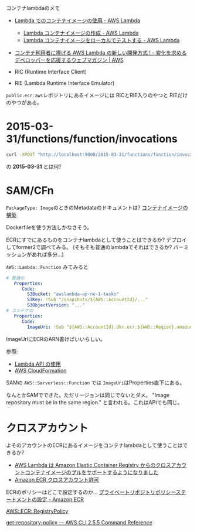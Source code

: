 コンテナlambdaのメモ

- [Lambda でのコンテナイメージの使用 - AWS Lambda](https://docs.aws.amazon.com/ja_jp/lambda/latest/dg/lambda-images.html)
  - [Lambda コンテナイメージの作成 - AWS Lambda](https://docs.aws.amazon.com/ja_jp/lambda/latest/dg/images-create.html)
  - [Lambda コンテナイメージをローカルでテストする \- AWS Lambda](https://docs.aws.amazon.com/ja_jp/lambda/latest/dg/images-test.html)
- [コンテナ利用者に捧げる AWS Lambda の新しい開発方式 ! - 変化を求めるデベロッパーを応援するウェブマガジン | AWS](https://aws.amazon.com/jp/builders-flash/202103/new-lambda-container-development/?awsf.filter-name=*all)



- RIC (Runtime Interface Client)
- RIE (Lambda Runtime Interface Emulator)

`public.ecr.aws`レポジトリにあるイメージには
RICとRIE入りのやつと
RIEだけのやつがある。


# 2015-03-31/functions/function/invocations

```sh
curl -XPOST "http://localhost:9000/2015-03-31/functions/function/invocations" -d '{}'
```
の **2015-03-31** とは何?


# SAM/CFn

`PackageType: Image`のときのMetadataのドキュメントは?
[コンテナイメージの構築](https://docs.aws.amazon.com/ja_jp/serverless-application-model/latest/developerguide/serverless-sam-cli-using-build.html#build-container-image)

Dockerfileを使う方法しかなさそう。

ECRにすでにあるものをコンテナlambdaとして使うことはできるか?
デプロイしてformer2で調べてみる。
(そもそも普通のlambdaでそれはできるか? パーミッションがあれば多分...)


`AWS::Lambda::Function` みてみると

```yaml
# 普通の
   Properties:
      Code: 
        S3Bucket: "awslambda-ap-ne-1-tasks"
        S3Key: !Sub "/snapshots/${AWS::AccountId}/..."
        S3ObjectVersion: "..."
# コンテナの
   Properties:
      Code:
        ImageUri: !Sub "${AWS::AccountId}.dkr.ecr.${AWS::Region}.amazonaws.com/..."
```

ImageUrlにECRのARN書けばいいらしい。

参照:
- [Lambda API の使用](https://docs.aws.amazon.com/ja_jp/lambda/latest/dg/configuration-images.html#configuration-images-api)
- [AWS CloudFormation](https://docs.aws.amazon.com/ja_jp/lambda/latest/dg/configuration-images.html#configuration-images-cloudformation)

SAMの `AWS::Serverless::Function` では `ImageUri`はProperties直下にある。

なんとかSAMでできた。ただリージョンは同じでないとダメ。
"Image repository must be in the same region."
と言われる。これはAPIでも同じ。

# クロスアカウント

よそのアカウントのECRにあるイメージをコンテナlambdaとして使うことはできるか?

- [AWS Lambda は Amazon Elastic Container Registry からのクロスアカウントコンテナイメージのプルをサポートするようになりました](https://aws.amazon.com/jp/about-aws/whats-new/2021/11/aws-lambda-support-cross-account-image-amazon-elastic-container-registry/)
- [Amazon ECR クロスアカウント許可](https://docs.aws.amazon.com/ja_jp/lambda/latest/dg/configuration-images.html)

ECRのポリシーはどこで設定するのか...
[プライベートリポジトリポリシーステートメントの設定 \- Amazon ECR](https://docs.aws.amazon.com/ja_jp/AmazonECR/latest/userguide/set-repository-policy.html)

[AWS::ECR::RegistryPolicy](https://docs.amazonaws.cn/en_us/AWSCloudFormation/latest/UserGuide/aws-resource-ecr-registrypolicy.html)

[get-repository-policy — AWS CLI 2.5.5 Command Reference](https://awscli.amazonaws.com/v2/documentation/api/latest/reference/ecr/get-repository-policy.html)
